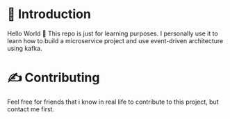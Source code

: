 # 🙋 Introduction
Hello World 👋 This repo is just for learning purposes. I personally use it to learn how to build a microservice project and use event-driven architecture using kafka.

# ✍ Contributing
Feel free for friends that i know in real life to contribute to this project, but contact me first.